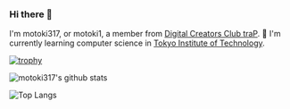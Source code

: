 ### Hi there 👋

I'm motoki317, or motoki1, a member from [Digital Creators Club traP](https://trap.jp).
🌱 I'm currently learning computer science in [Tokyo Institute of Technology](https://educ.titech.ac.jp/cs/eng/).

[![trophy](https://github-profile-trophy.vercel.app/?username=motoki317)](https://github.com/ryo-ma/github-profile-trophy)

![motoki317's github stats](https://github-readme-stats.vercel.app/api?username=motoki317&show_icons=true&count_private=true&line_height=40&theme=vue-dark)

![Top Langs](https://github-readme-stats.vercel.app/api/top-langs/?username=motoki317&hide=html,C,Makefile&layout=compact)

<!--
**motoki317/motoki317** is a ✨ _special_ ✨ repository because its `README.md` (this file) appears on your GitHub profile.

Here are some ideas to get you started:

- 🔭 I’m currently working on ...
- 🌱 I’m currently learning ...
- 👯 I’m looking to collaborate on ...
- 🤔 I’m looking for help with ...
- 💬 Ask me about ...
- 📫 How to reach me: ...
- 😄 Pronouns: ...
- ⚡ Fun fact: ...
-->
